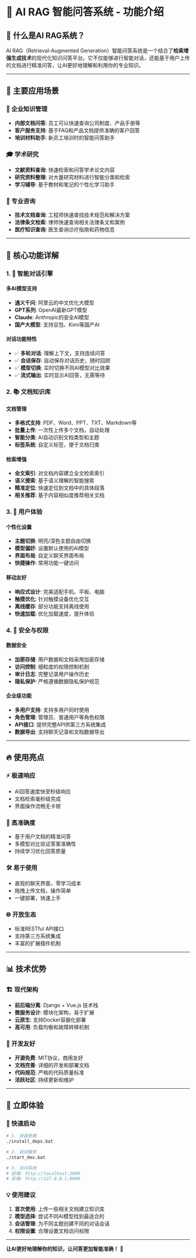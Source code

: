 # 🌟 AI RAG 智能问答系统 - 功能介绍

## 📖 什么是AI RAG系统？

AI RAG（Retrieval-Augmented Generation）智能问答系统是一个结合了**检索增强生成技术**的现代化知识问答平台。它不仅能够进行智能对话，还能基于用户上传的文档进行精准问答，让AI更好地理解和利用你的专业知识。

---

## 🎯 主要应用场景

### 💼 企业知识管理
- **内部文档问答**: 员工可以快速查询公司制度、产品手册等
- **客户服务支持**: 基于FAQ和产品文档提供准确的客户回答
- **培训材料助手**: 新员工培训时的智能问答助手

### 🎓 学术研究
- **文献资料查询**: 快速检索和问答学术论文内容
- **研究资料整理**: 对大量研究材料进行智能分类和检索
- **学习辅导**: 基于教材和笔记的个性化学习助手

### 🏥 专业咨询
- **技术文档查询**: 工程师快速查找技术规范和解决方案
- **法律条文检索**: 律师快速查询相关法律条文和案例
- **医疗知识查询**: 医生查询诊疗指南和药物信息

---

## 🚀 核心功能详解

### 1. 🤖 智能对话引擎

#### 多AI模型支持
- **通义千问**: 阿里云的中文优化大模型
- **GPT系列**: OpenAI最新GPT模型
- **Claude**: Anthropic的安全AI模型  
- **国产大模型**: 支持豆包、Kimi等国产AI

#### 对话功能特性
- ✅ **多轮对话**: 理解上下文，支持连续问答
- ✅ **会话保存**: 自动保存对话历史，随时回顾
- ✅ **模型切换**: 实时切换不同AI模型对比效果
- ✅ **流式输出**: 实时显示AI回答，无需等待

### 2. 📚 文档知识库

#### 文档管理
- **多格式支持**: PDF、Word、PPT、TXT、Markdown等
- **批量上传**: 一次性上传多个文档，自动处理
- **智能分类**: AI自动识别文档类型和主题
- **标签系统**: 自定义标签，便于文档归类

#### 检索增强
- **全文索引**: 对文档内容建立全文检索索引
- **语义搜索**: 基于语义理解的智能搜索
- **精准定位**: 快速定位到文档中的具体段落
- **相关推荐**: 基于内容相似度推荐相关文档

### 3. 👤 用户体验

#### 个性化设置
- **主题切换**: 明亮/深色主题自由切换
- **模型偏好**: 设置默认使用的AI模型
- **界面布局**: 自定义聊天界面布局
- **快捷操作**: 常用功能一键访问

#### 移动友好
- **响应式设计**: 完美适配手机、平板、电脑
- **触摸优化**: 针对触摸设备优化交互
- **离线缓存**: 部分功能支持离线使用
- **快速加载**: 优化加载速度，提升体验

### 4. 🔐 安全与权限

#### 数据安全
- **加密存储**: 用户数据和文档采用加密存储
- **访问控制**: 细粒度的权限控制机制
- **审计日志**: 完整记录用户操作历史
- **隐私保护**: 严格遵循数据隐私保护规范

#### 企业级功能
- **多用户支持**: 支持多用户同时使用
- **角色管理**: 管理员、普通用户等角色权限
- **API接口**: 提供完整API供第三方系统集成
- **数据导出**: 支持聊天记录和文档数据导出

---

## 🔥 使用亮点

### ⚡ 极速响应
- AI回答速度快至秒级响应
- 文档检索毫秒级完成
- 界面操作流畅无卡顿

### 🎯 高准确度
- 基于用户文档的精准问答
- 多模型对比验证答案准确性
- 持续学习优化回答质量

### 🛠️ 易于使用
- 直观的聊天界面，零学习成本
- 拖拽上传文档，操作简单
- 一键部署，快速上手

### 🌐 开放生态
- 标准RESTful API接口
- 支持第三方系统集成
- 丰富的扩展插件机制

---

## 📊 技术优势

### 🏗️ 现代架构
- **前后端分离**: Django + Vue.js 技术栈
- **微服务设计**: 模块化架构，易于扩展
- **云原生**: 支持Docker容器化部署
- **高可用**: 负载均衡和故障转移机制

### 🔧 开发友好
- **开源免费**: MIT协议，商用友好
- **文档完善**: 详细的开发和部署文档
- **代码规范**: 严格的代码质量标准
- **活跃社区**: 持续更新和维护

---

## 🎉 立即体验

### 🚀 快速启动
```bash
# 1. 安装依赖
./install_deps.bat

# 2. 启动服务  
./start_dev.bat

# 3. 访问系统
# 前端: http://localhost:3000
# 后端: http://127.0.0.1:8000
```

### 💡 使用建议
1. **首次使用**: 上传一些相关文档建立知识库
2. **模型选择**: 尝试不同AI模型找到最适合的
3. **会话管理**: 为不同主题创建不同的对话会话
4. **权限设置**: 合理设置文档访问权限

---

**让AI更好地理解你的知识，让问答更加智能准确！** 🎯